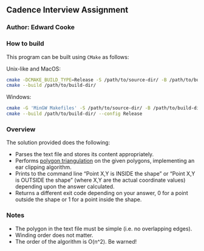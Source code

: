 ## Cadence Interview Assignment
### Author: Edward Cooke

### How to build
This program can be built using `CMake` as follows:

Unix-like and MacOS:
```bash
cmake -DCMAKE_BUILD_TYPE=Release -S /path/to/source-dir/ -B /path/to/build-dir/
cmake --build /path/to/build-dir/ 
```

Windows:
```bash
cmake -G 'MinGW Makefiles' -S /path/to/source-dir/ -B /path/to/build-dir/
cmake --build /path/to/build-dir/ --config Release
```

### Overview
The solution provided does the following:
* Parses the text file and stores its content appropriately.
* Performs [polygon triangulation] on the given polygons, implementing an ear clipping algorithm.
* Prints to the command line “Point X,Y is INSIDE the shape” or “Point X,Y is OUTSIDE the shape” (where X,Y are the actual coordinate values) depending upon the answer calculated.
* Returns a different exit code depending on your answer, 0 for a point outside the shape or 1 for a point inside the shape.

### Notes
* The polygon in the text file must be simple (i.e. no overlapping edges).
* Winding order does not matter.
* The order of the algorithm is O(n^2). Be warned!

[polygon triangulation]: https://en.wikipedia.org/wiki/Polygon_triangulation
